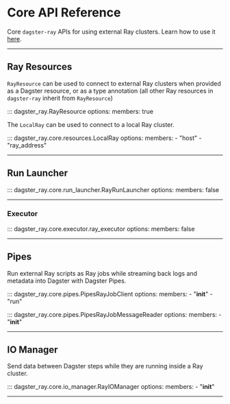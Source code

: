 # Core API Reference

Core `dagster-ray` APIs for using external Ray clusters. Learn how to use it [here](../tutorial/external.md).

---

## Ray Resources

`RayResource` can be used to connect to external Ray clusters when provided as a Dagster resource, or as a type annotation (all other Ray resources in `dagster-ray` inherit from `RayResource`)

::: dagster_ray.RayResource
    options:
      members: true

The `LocalRay` can be used to connect to a local Ray cluster.

::: dagster_ray.core.resources.LocalRay
    options:
      members:
        - "host"
        - "ray_address"

---

## Run Launcher

::: dagster_ray.core.run_launcher.RayRunLauncher
    options:
      members: false

---

### Executor

::: dagster_ray.core.executor.ray_executor
    options:
      members: false

---

## Pipes

Run external Ray scripts as Ray jobs while streaming back logs and metadata into Dagster with Dagster Pipes.

::: dagster_ray.core.pipes.PipesRayJobClient
    options:
      members:
        - "__init__"
        - "run"

::: dagster_ray.core.pipes.PipesRayJobMessageReader
    options:
      members:
        - "__init__"

---

## IO Manager

Send data between Dagster steps while they are running inside a Ray cluster.

::: dagster_ray.core.io_manager.RayIOManager
    options:
      members:
        - "__init__"

---
